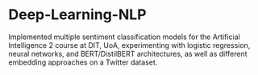 # Deep-Learning-NLP
Implemented multiple sentiment classification models for the Artificial Intelligence 2 course at DIT, UoA, experimenting with logistic regression, neural networks, and BERT/DistilBERT architectures, as well as different embedding approaches on a Twitter dataset.
